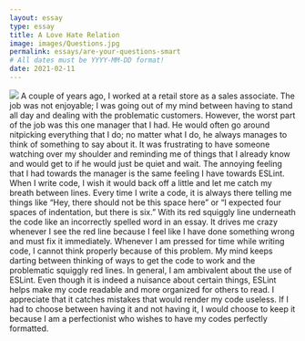 ```yaml
---
layout: essay
type: essay
title: A Love Hate Relation
image: images/Questions.jpg
permalink: essays/are-your-questions-smart
# All dates must be YYYY-MM-DD format!
date: 2021-02-11
---
```

<img class="ui image" src="{{ site.baseurl }}/images/Questions.jpg">
A couple of years ago, I worked at a retail store as a sales associate. The job was not enjoyable; I was going out of my mind between having to stand all day and dealing with the problematic customers. However, the worst part of the job was this one manager that I had. He would often go around nitpicking everything that I do; no matter what I do, he always manages to think of something to say about it. It was frustrating to have someone watching over my shoulder and reminding me of things that I already know and would get to if he would just be quiet and wait. 
The annoying feeling that I had towards the manager is the same feeling I have towards ESLint. When I write code, I wish it would back off a little and let me catch my breath between lines. Every time I write a code, it is always there telling me things like “Hey, there should not be this space here” or “I expected four spaces of indentation, but there is six.” With its red squiggly line underneath the code like an incorrectly spelled word in an essay. It drives me crazy whenever I see the red line because I feel like I have done something wrong and must fix it immediately. Whenever I am pressed for time while writing code, I cannot think properly because of this problem. My mind keeps darting between thinking of ways to get the code to work and the problematic squiggly red lines.
In general, I am ambivalent about the use of ESLint. Even though it is indeed a nuisance about certain things, ESLint helps make my code readable and more organized for others to read. I appreciate that it catches mistakes that would render my code useless. If I had to choose between having it and not having it, I would choose to keep it because I am a perfectionist who wishes to have my codes perfectly formatted. 
